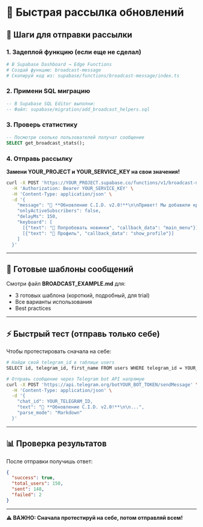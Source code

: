 # 📢 Быстрая рассылка обновлений

## 🚀 Шаги для отправки рассылки

### 1. Задеплой функцию (если еще не сделал)
```bash
# В Supabase Dashboard → Edge Functions
# Создай функцию: broadcast-message
# Скопируй код из: supabase/functions/broadcast-message/index.ts
```

### 2. Примени SQL миграцию
```sql
-- В Supabase SQL Editor выполни:
-- Файл: supabase/migration/add_broadcast_helpers.sql
```

### 3. Проверь статистику
```sql
-- Посмотри сколько пользователей получат сообщение
SELECT get_broadcast_stats();
```

### 4. Отправь рассылку

**Замени YOUR_PROJECT и YOUR_SERVICE_KEY на свои значения!**

```bash
curl -X POST 'https://YOUR_PROJECT.supabase.co/functions/v1/broadcast-message' \
  -H 'Authorization: Bearer YOUR_SERVICE_KEY' \
  -H 'Content-Type: application/json' \
  -d '{
    "message": "🎉 **Обновление C.I.D. v2.0!**\n\nПривет! Мы добавили крутые новые функции:\n\n🔥 **Streak система** - не теряй серию дней!\n⚡ **Быстрый лог** - сохраняй частые блюда\n📈 **Графики прогресса** - визуализация калорий и веса\n🛒 **Список покупок** - на основе твоего плана\n📊 **Еженедельные AI-отчеты** - персональная аналитика\n⏰ **Умные напоминания** - AI помощник\n\n💡 **Обнови бот командой /start чтобы увидеть все новинки!**\n\nТеперь путь к цели стал еще проще! 💪",
    "onlyActiveSubscribers": false,
    "delayMs": 150,
    "keyboard": [
      [{"text": "🚀 Попробовать новинки", "callback_data": "main_menu"}],
      [{"text": "👤 Профиль", "callback_data": "show_profile"}]
    ]
  }'
```

---

## 📝 Готовые шаблоны сообщений

Смотри файл **BROADCAST_EXAMPLE.md** для:
- 3 готовых шаблона (короткий, подробный, для trial)
- Все варианты использования
- Best practices

---

## ⚡ Быстрый тест (отправь только себе)

Чтобы протестировать сначала на себе:

```bash
# Найди свой telegram_id в таблице users
SELECT id, telegram_id, first_name FROM users WHERE telegram_id = YOUR_TELEGRAM_ID;

# Отправь сообщение через Telegram bot API напрямую
curl -X POST 'https://api.telegram.org/botYOUR_BOT_TOKEN/sendMessage' \
  -H 'Content-Type: application/json' \
  -d '{
    "chat_id": YOUR_TELEGRAM_ID,
    "text": "🎉 **Обновление C.I.D. v2.0!**\n\n...",
    "parse_mode": "Markdown"
  }'
```

---

## 📊 Проверка результатов

После отправки получишь ответ:
```json
{
  "success": true,
  "total_users": 150,
  "sent": 148,
  "failed": 2
}
```

---

**⚠️ ВАЖНО: Сначала протестируй на себе, потом отправляй всем!**
